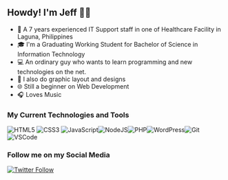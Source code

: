 ## Howdy! I'm Jeff 👋🤖

- 🏥 A 7 years experienced IT Support staff in one of Healthcare Facility in Laguna, Philippines
- 🎓 I'm a Graduating Working Student for Bachelor of Science in Information Technology
- 💻 An ordinary guy who wants to learn programming and new technologies on the net.
- 🎨 I also do graphic layout and designs
- 🌐 Still a beginner on Web Development
- 🎧 Loves Music

### My Current Technologies and Tools
![HTML5](https://img.icons8.com/color/30/html-5.png) ![CSS3](https://img.icons8.com/color/30/css3.png) ![JavaScript](https://img.icons8.com/color/30/javascript.png)![NodeJS](https://img.icons8.com/color/30/nodejs.png)![PHP](https://img.icons8.com/color/30/php.png)![WordPress](https://img.icons8.com/color/30/wordpress.png)![Git](https://img.icons8.com/color/30/git.png)![VSCode](https://img.icons8.com/color/30/visual-studio-code-2019.png)


### Follow me on my Social Media

[![Twitter Follow](https://img.shields.io/twitter/follow/jeffmorales29?color=1DA1F2&logo=twitter&style=for-the-badge)](https://twitter.com/intent/follow?original_referer=https%3A%2F%2Fgithub.com%2Fjeffmorales29&screen_name=jeffmorales29)
